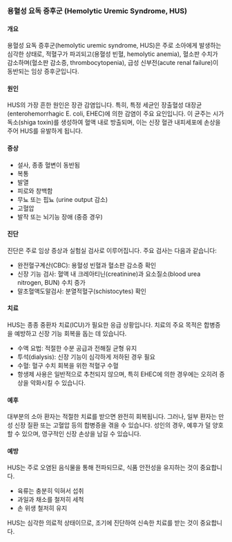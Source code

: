 ### 용혈성 요독 증후군 (Hemolytic Uremic Syndrome, HUS)

#### 개요
용혈성 요독 증후군(hemolytic uremic syndrome, HUS)은 주로 소아에게 발생하는 심각한 상태로, 적혈구가 파괴되고(용혈성 빈혈, hemolytic anemia), 혈소판 수치가 감소하며(혈소판 감소증, thrombocytopenia), 급성 신부전(acute renal failure)이 동반되는 임상 증후군입니다.

#### 원인
HUS의 가장 흔한 원인은 장관 감염입니다. 특히, 특정 세균인 장출혈성 대장균(enterohemorrhagic E. coli, EHEC)에 의한 감염이 주요 요인입니다. 이 균주는 시가 독소(shiga toxin)를 생성하여 혈액 내로 방출되며, 이는 신장 혈관 내피세포에 손상을 주어 HUS를 유발하게 됩니다.

#### 증상
- 설사, 종종 혈변이 동반됨
- 복통
- 발열
- 피로와 창백함
- 무뇨 또는 핍뇨 (urine output 감소)
- 고혈압
- 발작 또는 뇌기능 장애 (중증 경우)

#### 진단
진단은 주로 임상 증상과 실험실 검사로 이루어집니다. 주요 검사는 다음과 같습니다:
- 완전혈구계산(CBC): 용혈성 빈혈과 혈소판 감소증 확인
- 신장 기능 검사: 혈액 내 크레아티닌(creatinine)과 요소질소(blood urea nitrogen, BUN) 수치 증가
- 말초혈액도말검사: 분열적혈구(schistocytes) 확인

#### 치료
HUS는 종종 중환자 치료(ICU)가 필요한 응급 상황입니다. 치료의 주요 목적은 합병증을 예방하고 신장 기능 회복을 돕는 데 있습니다.
- 수액 요법: 적절한 수분 공급과 전해질 균형 유지
- 투석(dialysis): 신장 기능이 심각하게 저하된 경우 필요
- 수혈: 혈구 수치 회복을 위한 적혈구 수혈
- 항생제 사용은 일반적으로 추천되지 않으며, 특히 EHEC에 의한 경우에는 오히려 증상을 악화시킬 수 있습니다.

#### 예후
대부분의 소아 환자는 적절한 치료를 받으면 완전히 회복됩니다. 그러나, 일부 환자는 만성 신장 질환 또는 고혈압 등의 합병증을 겪을 수 있습니다. 성인의 경우, 예후가 덜 양호할 수 있으며, 영구적인 신장 손상을 남길 수 있습니다.

#### 예방
HUS는 주로 오염된 음식물을 통해 전파되므로, 식품 안전성을 유지하는 것이 중요합니다.
- 육류는 충분히 익혀서 섭취
- 과일과 채소를 철저히 세척
- 손 위생 철저히 유지

HUS는 심각한 의료적 상태이므로, 조기에 진단하여 신속한 치료를 받는 것이 중요합니다.